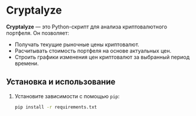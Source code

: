 # Cryptalyze

**Cryptalyze** — это Python-скрипт для анализа криптовалютного портфеля. Он позволяет:
- Получать текущие рыночные цены криптовалют.
- Расчитывать стоимость портфеля на основе актуальных цен.
- Строить графики изменения цен криптовалют за выбранный период времени.

## Установка и использование

1. Установите зависимости с помощью `pip`:
   ```bash
   pip install -r requirements.txt
